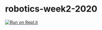 # robotics-week2-2020
[![Run on Repl.it](https://repl.it/badge/github/RoboJackets-Software-Training/week-2-robotics-assignment-jshao109)](https://repl.it/github/RoboJackets-Software-Training/week-2-robotics-assignment-jshao109)